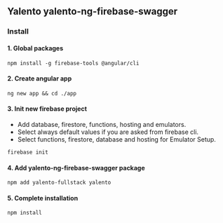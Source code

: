 ## Yalento yalento-ng-firebase-swagger


### Install

#### 1. Global packages
`npm install -g firebase-tools @angular/cli`

#### 2. Create angular app
`ng new app && cd ./app`

#### 3. Init new firebase project
- Add database, firestore, functions, hosting and emulators. 
- Select always default values if you are asked from firebase cli.
- Select functions, firestore, database and hosting for Emulator Setup.

`firebase init `

#### 4. Add yalento-ng-firebase-swagger package
`npm add yalento-fullstack yalento`

#### 5. Complete installation

`npm install`
